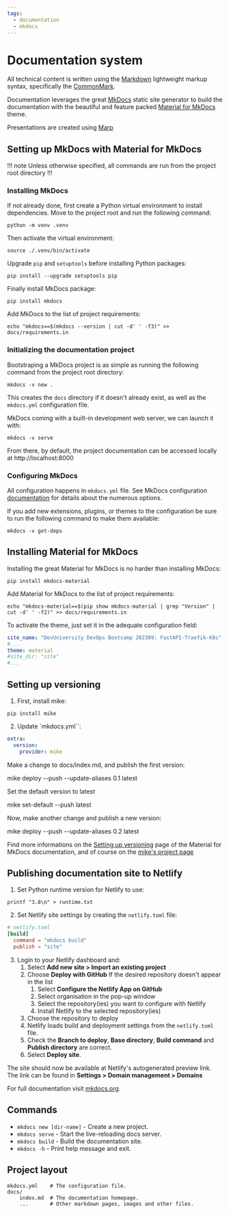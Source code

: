 ```yaml
---
tags:
  - documentation
  - mkdocs
---
```


# Documentation system


All technical content is written using the [Markdown](https://wikipedia.org/wiki/Markdown) lightweight markup syntax, specifically the [CommonMark](https://commonmark.org).

Documentation leverages the great [MkDocs](https://mkdocs.org) static site generator to build the documentation with the beautiful and feature packed [Material for MkDocs](https://squidfunk.github.io/mkdocs-material/) theme.

Presentations are created using [Marp](https://marp.app/)


## Setting up MkDocs with Material for MkDocs

!!! note
    Unless otherwise specified, all commands are run from the project root directory
!!!


### Installing MkDocs

If not already done, first create a Python virtual environment to install dependencies.
Move to the project root and run the following command:

```console
python -m venv .venv
```

Then activate the virtual environment:

```console
source ./.venv/bin/activate
```

Upgrade `pip` and `setuptools` before installing Python packages:

```console
pip install --upgrade setuptools pip
```

Finally install MkDocs package:

```console
pip install mkdocs
```

Add MkDocs to the list of project requirements:

```console
echo "mkdocs==$(mkdocs --version | cut -d' ' -f3)" >> docs/requirements.in
```


### Initializing the documentation project

Bootstraping a MkDocs project is as simple as running the following command from the project root directory:

```console
mkdocs -v new .
```

This creates the `docs` directory if it doesn't already exist, as well as the `mkdocs.yml` configuration file.

MkDocs coming with a built-in development web server, we can launch it with:

```console
mkdocs -v serve
```

From there, by default, the project documentation can be accessed locally at http://localhost:8000


### Configuring MkDocs

All configuration happens in `mkdocs.yml` file.
See MkDocs configuration [documentation](https://www.mkdocs.org/user-guide/configuration/) for details about the numerous options.

If you add new extensions, plugins, or themes to the configuration be sure to run the following command to make them available:

```console
mkdocs -v get-deps
```


## Installing Material for MkDocs

Installing the great Material for MkDocs is no harder than installing MkDocs:


```console
pip install mkdocs-material
```

Add Material for MkDocs to the list of project requirements:

```console
echo "mkdocs-material==$(pip show mkdocs-material | grep "Version" | cut -d' ' -f2)" >> docs/requirements.in
```

To activate the theme, just set it in the adequate configuration field:

```yaml
site_name: "DevUniversity DevOps Bootcamp 202309: FastAPI-Traefik-K8s"
#...
theme: material
#site_dir: "site"
#...
```

## Setting up versioning

1. First, install mike:

```console
pip install mike
```

2. Update `mkdocs.yml``:

```yaml
extra:
  version:
    provider: mike
```

Make a change to docs/index.md, and publish the first version:

mike deploy --push --update-aliases 0.1 latest

Set the default version to latest

mike set-default --push latest

Now, make another change and publish a new version:

mike deploy --push --update-aliases 0.2 latest

Find more informations on the [Setting up versioning](https://squidfunk.github.io/mkdocs-material/setup/setting-up-versioning/) page of the Material for MkDocs documentation, and of course on the [mike's project page](https://github.com/)

## Publishing documentation site to Netlify

1. Set Python runtime version for Netlify to use:

```console
printf "3.8\n" > runtime.txt
```

2. Set Netlify site settings by creating the `netlify.toml` file:

```toml
# netlify.toml
[build]
  command = "mkdocs build"
  publish = "site"
```

3. Login to your Netlify dashboard and:
   1. Select **Add new site > Import an existing project**
   2. Choose **Deploy with GitHub**
      If the desired repository doesn't appear in the list
      1. Select **Configure the Netlify App on GitHub**
      2. Select organisation in the pop-up window
      3. Select the repository(ies) you want to configure with Netlify
      4. Install Netlify to the selected repository(ies)
   3. Choose the repository to deploy
   4. Netlify loads build and deployment settings from the `netlify.toml` file.
   5. Check the **Branch to deploy**, **Base directory**, **Build command** and **Publish directory** are correct.
   6. Select **Deploy site**.

The site should now be available at Netlify's autogenerated preview link.
The link can be found in **Settings > Domain management > Domains**






For full documentation visit [mkdocs.org](https://www.mkdocs.org).

## Commands

* `mkdocs new [dir-name]` - Create a new project.
* `mkdocs serve` - Start the live-reloading docs server.
* `mkdocs build` - Build the documentation site.
* `mkdocs -h` - Print help message and exit.

## Project layout

    mkdocs.yml    # The configuration file.
    docs/
        index.md  # The documentation homepage.
        ...       # Other markdown pages, images and other files.
